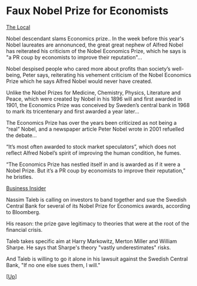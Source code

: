 # Faux Nobel Prize for Economists

[The Local](https://www.thelocal.se/20050928/2173-3/)

Nobel descendant slams Economics prize.. In the week before this
year's Nobel laureates are annonunced, the great great nephew of
Alfred Nobel has reiterated his criticism of the Nobel Economics
Prize, which he says is "a PR coup by economists to improve their
reputation"...

Nobel despised people who cared more about profits than society’s
well-being, Peter says, reiterating his vehement criticism of the
Nobel Economics Prize which he says Alfred Nobel would never have
created.

Unlike the Nobel Prizes for Medicine, Chemistry, Physics, Literature
and Peace, which were created by Nobel in his 1896 will and first
awarded in 1901, the Economics Prize was conceived by Sweden’s central
bank in 1968 to mark its tricentenary and first awarded a year later...

The Economics Prize has over the years been criticized as not being a
“real” Nobel, and a newspaper article Peter Nobel wrote in 2001
refuelled the debate...

“It’s most often awarded to stock market speculators”, which does not
reflect Alfred Nobel’s spirit of improving the human condition, he
fumes.

“The Economics Prize has nestled itself in and is awarded as if it
were a Nobel Prize. But it’s a PR coup by economists to improve their
reputation,” he bristles.

[Business Insider](https://www.businessinsider.com/nassim-taleb-sue-the-swedish-central-bank-2010-10)

Nassim Taleb is calling on investors to band together and sue the
Swedish Central Bank for several of its Nobel Prize for Economics
awards, according to Bloomberg.

His reason: the prize gave legitimacy to theories that were at the
root of the financial crisis.

Taleb takes specific aim at Harry Markowitz, Merton Miller and William
Sharpe. He says that Sharpe's theory "vastly underestimates" risks.

And Taleb is willing to go it alone in his lawsuit against the Swedish
Central Bank, "If no one else sues them, I will."

[[Up](../../2018/09/junk-science.html)]

